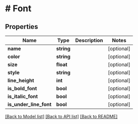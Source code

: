 # # Font

## Properties

Name | Type | Description | Notes
------------ | ------------- | ------------- | -------------
**name** | **string** |  | [optional]
**color** | **string** |  | [optional]
**size** | **float** |  | [optional]
**style** | **string** |  | [optional]
**line_height** | **int** |  | [optional]
**is_bold_font** | **bool** |  | [optional]
**is_italic_font** | **bool** |  | [optional]
**is_under_line_font** | **bool** |  | [optional]

[[Back to Model list]](../../README.md#models) [[Back to API list]](../../README.md#endpoints) [[Back to README]](../../README.md)

